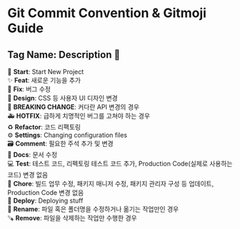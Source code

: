 # Git Commit Convention & Gitmoji Guide

## Tag Name: Description 👋

🎉 **Start**: Start New Project  
✨ **Feat**: 새로운 기능을 추가  
🐛 **Fix**: 버그 수정  
🎨 **Design**: CSS 등 사용자 UI 디자인 변경  
🚨 **BREAKING CHANGE**: 커다란 API 변경의 경우  
🚑 **HOTFIX**: 급하게 치명적인 버그를 고쳐야 하는 경우  
♻️ **Refactor**: 코드 리팩토링  
⚙️ **Settings**: Changing configuration files  
🗃️ **Comment**: 필요한 주석 추가 및 변경  
📝 **Docs**: 문서 수정  
💻 **Test**: 테스트 코드, 리펙토링 테스트 코드 추가, Production Code(실제로 사용하는 코드) 변경 없음  
🔧 **Chore**: 빌드 업무 수정, 패키지 매니저 수정, 패키지 관리자 구성 등 업데이트, Production Code 변경 없음  
🚀 **Deploy**: Deploying stuff  
🔄️ **Rename**: 파일 혹은 폴더명을 수정하거나 옮기는 작업만인 경우  
🪚 **Remove**: 파일을 삭제하는 작업만 수행한 경우
